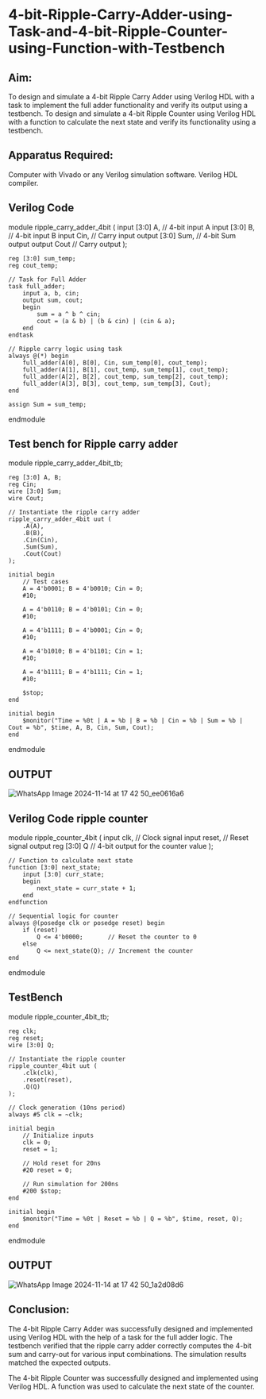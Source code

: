 # 4-bit-Ripple-Carry-Adder-using-Task-and-4-bit-Ripple-Counter-using-Function-with-Testbench
## Aim:

To design and simulate a 4-bit Ripple Carry Adder using Verilog HDL with a task to implement the full adder functionality and verify its output using a testbench.
To design and simulate a 4-bit Ripple Counter using Verilog HDL with a function to calculate the next state and verify its functionality using a testbench.

## Apparatus Required:

Computer with Vivado or any Verilog simulation software.
Verilog HDL compiler.

## Verilog Code

module ripple_carry_adder_4bit (
    input [3:0] A,      // 4-bit input A
    input [3:0] B,      // 4-bit input B
    input Cin,          // Carry input
    output [3:0] Sum,   // 4-bit Sum output
    output Cout         // Carry output
);

    reg [3:0] sum_temp;
    reg cout_temp;

    // Task for Full Adder
    task full_adder;
        input a, b, cin;
        output sum, cout;
        begin
            sum = a ^ b ^ cin;
            cout = (a & b) | (b & cin) | (cin & a);
        end
    endtask

    // Ripple carry logic using task
    always @(*) begin
        full_adder(A[0], B[0], Cin, sum_temp[0], cout_temp);
        full_adder(A[1], B[1], cout_temp, sum_temp[1], cout_temp);
        full_adder(A[2], B[2], cout_temp, sum_temp[2], cout_temp);
        full_adder(A[3], B[3], cout_temp, sum_temp[3], Cout);
    end

    assign Sum = sum_temp;

endmodule

## Test bench for Ripple carry adder

module ripple_carry_adder_4bit_tb;

    reg [3:0] A, B;
    reg Cin;
    wire [3:0] Sum;
    wire Cout;

    // Instantiate the ripple carry adder
    ripple_carry_adder_4bit uut (
        .A(A),
        .B(B),
        .Cin(Cin),
        .Sum(Sum),
        .Cout(Cout)
    );

    initial begin
        // Test cases
        A = 4'b0001; B = 4'b0010; Cin = 0;
        #10;
        
        A = 4'b0110; B = 4'b0101; Cin = 0;
        #10;
        
        A = 4'b1111; B = 4'b0001; Cin = 0;
        #10;
        
        A = 4'b1010; B = 4'b1101; Cin = 1;
        #10;
        
        A = 4'b1111; B = 4'b1111; Cin = 1;
        #10;

        $stop;
    end

    initial begin
        $monitor("Time = %0t | A = %b | B = %b | Cin = %b | Sum = %b | Cout = %b", $time, A, B, Cin, Sum, Cout);
    end

endmodule

## OUTPUT
![WhatsApp Image 2024-11-14 at 17 42 50_ee0616a6](https://github.com/user-attachments/assets/41ff7bcc-f6ae-4e6e-93e6-f658cb74ff27)


##  Verilog Code ripple counter

module ripple_counter_4bit (
    input clk,           // Clock signal
    input reset,         // Reset signal
    output reg [3:0] Q   // 4-bit output for the counter value
);

    // Function to calculate next state
    function [3:0] next_state;
        input [3:0] curr_state;
        begin
            next_state = curr_state + 1;
        end
    endfunction

    // Sequential logic for counter
    always @(posedge clk or posedge reset) begin
        if (reset)
            Q <= 4'b0000;       // Reset the counter to 0
        else
            Q <= next_state(Q); // Increment the counter
    end

endmodule

## TestBench

module ripple_counter_4bit_tb;

    reg clk;
    reg reset;
    wire [3:0] Q;

    // Instantiate the ripple counter
    ripple_counter_4bit uut (
        .clk(clk),
        .reset(reset),
        .Q(Q)
    );

    // Clock generation (10ns period)
    always #5 clk = ~clk;

    initial begin
        // Initialize inputs
        clk = 0;
        reset = 1;

        // Hold reset for 20ns
        #20 reset = 0;

        // Run simulation for 200ns
        #200 $stop;
    end

    initial begin
        $monitor("Time = %0t | Reset = %b | Q = %b", $time, reset, Q);
    end

endmodule

## OUTPUT
![WhatsApp Image 2024-11-14 at 17 42 50_1a2d08d6](https://github.com/user-attachments/assets/ab89b87a-f4d7-4ad7-b681-d7a6f04cd711)

## Conclusion:

The 4-bit Ripple Carry Adder was successfully designed and implemented using Verilog HDL with the help of a task for the full adder logic. The testbench verified that the ripple carry adder correctly computes the 4-bit sum and carry-out for various input combinations. The simulation results matched the expected outputs.

The 4-bit Ripple Counter was successfully designed and implemented using Verilog HDL. A function was used to calculate the next state of the counter.
